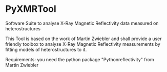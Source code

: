 # PyXMRTool
Software Suite to analyse X-Ray Magnetic Reflectivity data measured on heterostructures

This Tool is based on the work of Martin Zwiebler and shall provide a user friendly toolbox to analyse X-Ray Magnetic Reflectivity measurements by fitting models of heterostructures to it.

Requirements: you need the python package  "Pythonreflectivity" from Martin Zwiebler
